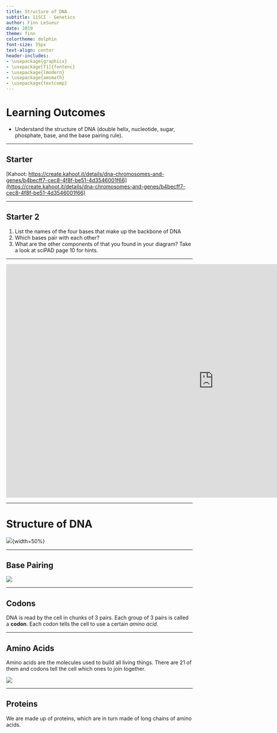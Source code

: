 ```yaml
---
title: Structure of DNA
subtitle: 11SCI - Genetics
author: Finn LeSueur
date: 2019
theme: finn
colortheme: dolphin
font-size: 35px
text-align: center
header-includes:
- \usepackage{graphicx}
- \usepackage[T1]{fontenc}
- \usepackage{lmodern}
- \usepackage{amsmath}
- \usepackage{textcomp}
---
```


# Learning Outcomes

- Understand the structure of DNA (double helix, nucleotide, sugar, phosphate, base, and the base pairing rule).

---

## Starter

[Kahoot: https://create.kahoot.it/details/dna-chromosomes-and-genes/b4becff7-cec8-4f8f-be51-4d3546001f66](https://create.kahoot.it/details/dna-chromosomes-and-genes/b4becff7-cec8-4f8f-be51-4d3546001f66)

---

## Starter 2

1. List the names of the four bases that make up the backbone of DNA
2. Which bases pair with each other?
3. What are the other components of that you found in your diagram? Take a look at sciPAD page 10 for hints.

---

<iframe width="1120" height="630" src="https://www.youtube.com/embed/_POdWsii7AI" frameborder="0" allow="accelerometer; autoplay; encrypted-media; gyroscope; picture-in-picture" allowfullscreen></iframe>

---

# Structure of DNA

![](assets/3-dna-structure.jpg){width=50%}

---

## Base Pairing

![](assets/3-base-pairing.jpg)

---

## Codons

DNA is read by the cell in chunks of 3 pairs. Each group of 3 pairs is called a __codon__. Each codon tells the cell to use a certain _amino acid_.

---

## Amino Acids

Amino acids are the molecules used to build all living things. There are 21 of them and codons tell the cell which ones to join together.

![](assets/3-codons.gif)

---

## Proteins

We are made up of proteins, which are in turn made of long chains of amino acids.